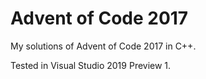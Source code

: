 # Advent of Code 2017
My solutions of Advent of Code 2017 in C++.

Tested in Visual Studio 2019 Preview 1.
